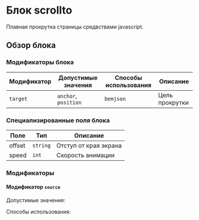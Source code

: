 # Блок scrollto

Плавная прокрутка страницы средвствами javascript.

## Обзор блока

### Модификаторы блока

| Модификатор | Допустимые значения | Способы использования | Описание         |
|-------------|---------------------|-----------------------|------------------|
| `target`    | `anchor`, `position`| `bemjson`             | Цель прокрутки

### Специализированные поля блока

| Поле         | Тип       | Описание                   |
|--------------|-----------|----------------------------|
| offset       | `string`  | Отступ от края экрана      |
| speed        | `int`     | Скорость анимации          |

### Модификаторы

#### Модификатор `source`

Допустимые значения: 

Cпособы использования: 

